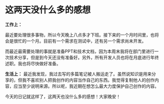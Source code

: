 # 这两天没什么多的感想

**工作上：**

最近要处理很多事物，所以今天晚上八点多才下班。接下来的一个月时间里，也将会是很忙的一个月。目前有一个需求在测试中，还有另一个需求尚未开发。

而最近最需要处理的事就是准备PPT和技术文档，因为本周末我将在部门里进行一次技术分享，但是到今天还没有准备好。另外，所有开发人员也将在月底进行年终述职。我也将尽快做好准备。


**生活上：**
最近我发现，我过去写的多篇笔记被人搬运走了。虽然说知识是用来分享的，但我不喜欢别人把我创作的内容当作自己的东西。我觉得复制他人的创作内容，应当至少说明来源。所以呢，我近期在想怎么最大力度保护自己创作的内容。

今天的日记就这样了，这两天也没什么多的感想！大家晚安！